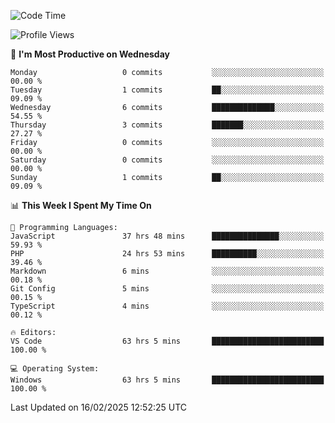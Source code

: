 <!--START_SECTION:waka-->
![Code Time](http://img.shields.io/badge/Code%20Time-4%2C109%20hrs%2034%20mins-blue)

![Profile Views](http://img.shields.io/badge/Profile%20Views-0-blue)

📅 **I'm Most Productive on Wednesday** 

```text
Monday                   0 commits           ░░░░░░░░░░░░░░░░░░░░░░░░░   00.00 % 
Tuesday                  1 commits           ██░░░░░░░░░░░░░░░░░░░░░░░   09.09 % 
Wednesday                6 commits           ██████████████░░░░░░░░░░░   54.55 % 
Thursday                 3 commits           ███████░░░░░░░░░░░░░░░░░░   27.27 % 
Friday                   0 commits           ░░░░░░░░░░░░░░░░░░░░░░░░░   00.00 % 
Saturday                 0 commits           ░░░░░░░░░░░░░░░░░░░░░░░░░   00.00 % 
Sunday                   1 commits           ██░░░░░░░░░░░░░░░░░░░░░░░   09.09 % 
```


📊 **This Week I Spent My Time On** 

```text
💬 Programming Languages: 
JavaScript               37 hrs 48 mins      ███████████████░░░░░░░░░░   59.93 % 
PHP                      24 hrs 53 mins      ██████████░░░░░░░░░░░░░░░   39.46 % 
Markdown                 6 mins              ░░░░░░░░░░░░░░░░░░░░░░░░░   00.18 % 
Git Config               5 mins              ░░░░░░░░░░░░░░░░░░░░░░░░░   00.15 % 
TypeScript               4 mins              ░░░░░░░░░░░░░░░░░░░░░░░░░   00.12 % 

🔥 Editors: 
VS Code                  63 hrs 5 mins       █████████████████████████   100.00 % 

💻 Operating System: 
Windows                  63 hrs 5 mins       █████████████████████████   100.00 % 
```


 Last Updated on 16/02/2025 12:52:25 UTC
<!--END_SECTION:waka-->
